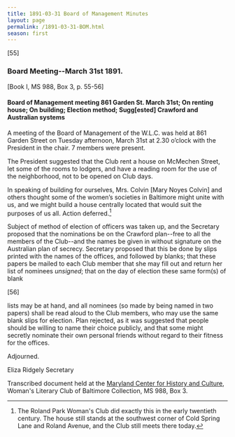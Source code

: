 ```yaml
---
title: 1891-03-31 Board of Management Minutes
layout: page
permalink: /1891-03-31-BOM.html
season: first
---
```


<style>
    #maincontent{
        font-size:1.4em;
    }
</style>
[55]

### Board Meeting--March 31st 1891.
[Book I, MS 988, Box 3, p. 55-56]

#### Board of Management meeting 861 Garden St. March 31st; On renting house; On building; Election method; Sugg[ested] Crawford and Australian systems

A meeting of the Board of Management of the W.L.C. was held at 861 Garden Street on Tuesday afternoon, March 31st at 2.30 o’clock with the President in the chair. 7 members were present.

The President suggested that the Club rent a house on McMechen Street, let some of the rooms to lodgers, and have a reading room for the use of the neighborhood, not to be opened on Club days.

In speaking of building for ourselves, Mrs. Colvin [Mary Noyes Colvin] and others thought some of the women’s societies in Baltimore might unite with us, and we might build a house centrally located that would suit the purposes of us all. Action deferred.[^house]

[^house]: The Roland Park Woman's Club did exactly this in the early twentieth century. The house still stands at the southwest corner of Cold Spring Lane and Roland Avenue, and the Club still meets there today.

Subject of method of election of officers was taken up, and the Secretary proposed that the nominations be on the Crawford plan--free to all the members of the Club--and the names be given in without signature on the Australian plan of secrecy. Secretary proposed that this be done by slips printed with the names of the offices, and followed by blanks; that these papers be mailed to each Club member that she may fill out and return her list of nominees _unsigned_; that on the day of election these same form(s) of blank

[56]

lists may be at hand, and all nominees (so made by being named in two papers) shall be read aloud to the Club members, who may use the same blank slips for election. Plan rejected, as it was suggested that people should be willing to name their choice publicly, and that some might secretly nominate their own personal friends without regard to their fitness for the offices.

Adjourned.

Eliza Ridgely
Secretary

Transcribed document held at the [Maryland Center for History and Culture](http://mdhs.org/), Woman's Literary Club of Baltimore Collection, MS 988, Box 3. 